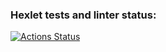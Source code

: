 ### Hexlet tests and linter status:
[![Actions Status](https://github.com/mihalewa-ev/java-project-78/actions/workflows/hexlet-check.yml/badge.svg)](https://github.com/mihalewa-ev/java-project-78/actions)
